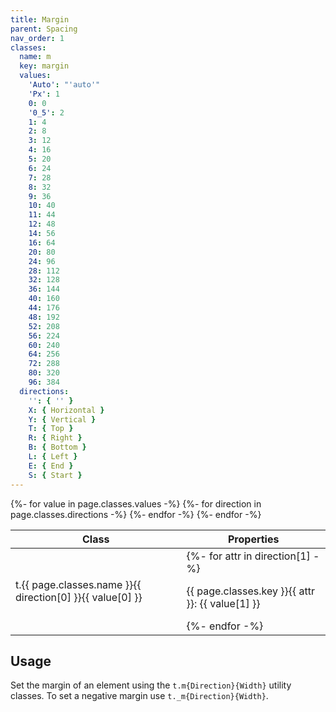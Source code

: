 ```yaml
---
title: Margin
parent: Spacing
nav_order: 1
classes:
  name: m
  key: margin
  values:
    'Auto': "'auto'"
    'Px': 1
    0: 0
    '0_5': 2
    1: 4
    2: 8
    3: 12
    4: 16
    5: 20
    6: 24
    7: 28
    8: 32
    9: 36
    10: 40
    11: 44
    12: 48
    14: 56
    16: 64
    20: 80
    24: 96
    28: 112
    32: 128
    36: 144
    40: 160
    44: 176
    48: 192
    52: 208
    56: 224
    60: 240
    64: 256
    72: 288
    80: 320
    96: 384
  directions:
    '': { '' }
    X: { Horizontal }
    Y: { Vertical }
    T: { Top }
    R: { Right }
    B: { Bottom }
    L: { Left }
    E: { End }
    S: { Start }
---
```


<table>
  <thead>
    <tr>
      <th>Class</th>
      <th>Properties</th>
    </tr>
  </thead>
  <tbody>
    {%- for value in page.classes.values -%}
      {%- for direction in page.classes.directions -%}
        <tr>
          <td>t.{{ page.classes.name }}{{ direction[0] }}{{ value[0] }}</td>
          <td>
            {%- for attr in direction[1] -%}
              <p>{{ page.classes.key }}{{ attr }}: {{ value[1] }}</p>
            {%- endfor -%}
          </td>
        </tr>
      {%- endfor -%}
    {%- endfor -%}
  </tbody>
</table>

## Usage

Set the margin of an element using the <code>t.m{Direction}{Width}</code> utility classes. To set a negative margin use <code>t.\_m{Direction}{Width}</code>.

